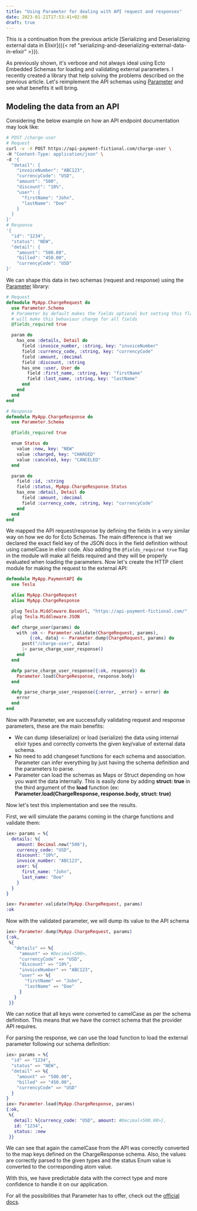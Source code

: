 ```yaml
---
title: "Using Parameter for dealing with API request and responses"
date: 2023-01-21T17:53:41+02:00
draft: true
---
```


This is a continuation from the previous article [Serializing and Deserializing external data in Elixir]({{< ref "serializing-and-deserializing-external-data-in-elixir" >}}).

As previously shown, it's verbose and not always ideal using Ecto Embedded Schemas for loading and validating external parameters. I recently created a library that help solving the problems described on the previous article. Let's reimplement the API schemas using [Parameter](https://github.com/phcurado/parameter) and see what benefits it will bring.

## Modeling the data from an API

Considering the below example on how an API endpoint documentation may look like:

```bash
# POST /charge-user
# Request
curl -v -X POST https://api-payment-fictional.com/charge-user \
-H "Content-Type: application/json" \
-d '{
  "detail": {
    "invoiceNumber": "ABC123",
    "currencyCode": "USD",
    "amount": "500",
    "discount": "10%",
    "user": {
      "firstName": "John",
      "lastName": "Doe"
    }
  }
}'
# Response
'{
  "id": "1234",
  "status": "NEW",
  "detail": {
    "amount": "500.00",
    "billed": "450.00",
    "currencyCode": "USD"
}'
```

We can shape this data in two schemas (request and response) using the [Parameter](https://github.com/phcurado/parameter) library:


```elixir
# Request
defmodule MyApp.ChargeRequest do
  use Parameter.Schema
  # Parameter by default makes the fields optional but setting this flag
  # will make this behaviour change for all fields
  @fields_required true

  param do
    has_one :details, Detail do
      field :invoice_number, :string, key: "invoiceNumber"
      field :currency_code, :string, key: "currencyCode"
      field :amount, :decimal
      field :discount, :string
      has_one :user, User do
        field :first_name, :string, key: "firstName"
        field :last_name, :string, key: "lastName"
      end
    end
  end
end
```

```elixir
# Response
defmodule MyApp.ChargeResponse do
  use Parameter.Schema

  @fields_required true

  enum Status do
    value :new, key: "NEW"
    value :charged, key: "CHARGED"
    value :canceled, key: "CANCELED"
  end

  param do
    field :id, :string
    field :status, MyApp.ChargeResponse.Status
    has_one :detail, Detail do
      field :amount, :decimal
      field :currency_code, :string, key: "currencyCode"
    end
  end
end
```

We mapped the API request/response by defining the fields in a very similar way on how we do for Ecto Schemas. The main difference is that we declared the exact field key of the JSON docs in the field definition without using camelCase in elixir code. Also adding the `@fields_required true` flag in the module will make all fields required and they will be properly evaluated when loading the parameters. 
Now let's create the HTTP client module for making the request to the external API:

```elixir
defmodule MyApp.PaymentAPI do
  use Tesla

  alias MyApp.ChargeRequest
  alias MyApp.ChargeResponse

  plug Tesla.Middleware.BaseUrl, "https://api-payment-fictional.com/"
  plug Tesla.Middleware.JSON

  def charge_user(params) do
    with :ok <- Parameter.validate(ChargeRequest, params),
         {:ok, data} <- Parameter.dump(ChargeRequest, params) do
      post("/charge-user", data)
      |> parse_charge_user_response()
    end
  end

  defp parse_charge_user_response({:ok, response}) do
    Parameter.load(ChargeResponse, response.body)
  end

  defp parse_charge_user_response({:error, _error} = error) do
    error
  end
end
```

Now with Parameter, we are successfully validating request and response parameters, these are the main benefits:
- We can dump (deserialize) or load (serialize) the data using internal elixir types and correctly converts the given key/value of external data schema.
- No need to add changeset functions for each schema and association. Parameter can infer everything by just having the schema definition and the parameters to parse.
- Parameter can load the schemas as Maps or Struct depending on how you want the data internally. This is easily done by adding **struct: true** in the third argument of the **load** function (ex: **Parameter.load(ChargeResponse, response.body, struct: true)**

Now let's test this implementation and see the results.

First, we will simulate the params coming in the charge functions and validate them:
```elixir
iex> params = %{
  details: %{
    amount: Decimal.new("500"),
    currency_code: "USD",
    discount: "10%",
    invoice_number: "ABC123",
    user: %{
      first_name: "John",
      last_name: "Doe"
    }
  }
}

iex> Parameter.validate(MyApp.ChargeRequest, params)
:ok
```

Now with the validated parameter, we will dump its value to the API schema
```elixir
iex> Parameter.dump(MyApp.ChargeRequest, params)
{:ok,
 %{
   "details" => %{
     "amount" => #Decimal<500>,
     "currencyCode" => "USD",
     "discount" => "10%",
     "invoiceNumber" => "ABC123",
     "user" => %{
       "firstName" => "John",
       "lastName" => "Doe"
     }
   }
 }}
```

We can notice that all keys were converted to camelCase as per the schema definition. This means that we have the correct schema that the provider API requires.

For parsing the response, we can use the load function to load the external parameter following our schema definition:

```elixir
iex> params = %{
  "id" => "1234",
  "status" => "NEW",
  "detail" => %{
    "amount" => "500.00",
    "billed" => "450.00",
    "currencyCode" => "USD"
  }
}
iex> Parameter.load(MyApp.ChargeResponse, params)
{:ok,
 %{
   detail: %{currency_code: "USD", amount: #Decimal<500.00>},
   id: "1234",
   status: :new
 }}
```

We can see that again the camelCase from the API was correctly converted to the map keys defined on the ChargeResponse schema. Also, the values are correctly parsed to the given types and the status Enum value is converted to the corresponding atom value.

With this, we have predictable data with the correct type and more confidence to handle it on our application.

For all the possibilities that Parameter has to offer, check out the [official docs](https://hexdocs.pm/parameter/Parameter.html).

